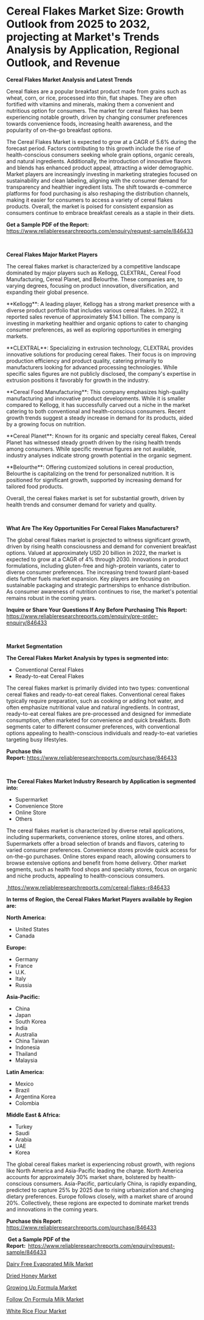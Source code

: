 <p><h1>Cereal Flakes Market Size: Growth Outlook from 2025 to 2032, projecting at Market's Trends Analysis by Application, Regional Outlook, and Revenue</h1></p><p><strong>Cereal Flakes Market Analysis and Latest Trends</strong></p>
<p><p>Cereal flakes are a popular breakfast product made from grains such as wheat, corn, or rice, processed into thin, flat shapes. They are often fortified with vitamins and minerals, making them a convenient and nutritious option for consumers. The market for cereal flakes has been experiencing notable growth, driven by changing consumer preferences towards convenience foods, increasing health awareness, and the popularity of on-the-go breakfast options. </p><p>The Cereal Flakes Market is expected to grow at a CAGR of 5.6% during the forecast period. Factors contributing to this growth include the rise of health-conscious consumers seeking whole grain options, organic cereals, and natural ingredients. Additionally, the introduction of innovative flavors and blends has enhanced product appeal, attracting a wider demographic. Market players are increasingly investing in marketing strategies focused on sustainability and clean labeling, aligning with the consumer demand for transparency and healthier ingredient lists. The shift towards e-commerce platforms for food purchasing is also reshaping the distribution channels, making it easier for consumers to access a variety of cereal flakes products. Overall, the market is poised for consistent expansion as consumers continue to embrace breakfast cereals as a staple in their diets.</p></p>
<p><strong>Get a Sample PDF of the Report:&nbsp;</strong> <a href="https://www.reliableresearchreports.com/enquiry/request-sample/846433?utm_campaign=32&utm_medium=2&utm_source=Github&utm_content=ia&utm_term=14022025&utm_id=cereal-flakes">https://www.reliableresearchreports.com/enquiry/request-sample/846433</a></p>
<p>&nbsp;</p>
<p><strong>Cereal Flakes Major Market Players</strong></p>
<p><p>The cereal flakes market is characterized by a competitive landscape dominated by major players such as Kellogg, CLEXTRAL, Cereal Food Manufacturing, Cereal Planet, and Belourthe. These companies are, to varying degrees, focusing on product innovation, diversification, and expanding their global presence.</p><p>**Kellogg**: A leading player, Kellogg has a strong market presence with a diverse product portfolio that includes various cereal flakes. In 2022, it reported sales revenue of approximately $14.1 billion. The company is investing in marketing healthier and organic options to cater to changing consumer preferences, as well as exploring opportunities in emerging markets.</p><p>**CLEXTRAL**: Specializing in extrusion technology, CLEXTRAL provides innovative solutions for producing cereal flakes. Their focus is on improving production efficiency and product quality, catering primarily to manufacturers looking for advanced processing technologies. While specific sales figures are not publicly disclosed, the company's expertise in extrusion positions it favorably for growth in the industry.</p><p>**Cereal Food Manufacturing**: This company emphasizes high-quality manufacturing and innovative product developments. While it is smaller compared to Kellogg, it has successfully carved out a niche in the market catering to both conventional and health-conscious consumers. Recent growth trends suggest a steady increase in demand for its products, aided by a growing focus on nutrition.</p><p>**Cereal Planet**: Known for its organic and specialty cereal flakes, Cereal Planet has witnessed steady growth driven by the rising health trends among consumers. While specific revenue figures are not available, industry analyses indicate strong growth potential in the organic segment.</p><p>**Belourthe**: Offering customized solutions in cereal production, Belourthe is capitalizing on the trend for personalized nutrition. It is positioned for significant growth, supported by increasing demand for tailored food products.</p><p>Overall, the cereal flakes market is set for substantial growth, driven by health trends and consumer demand for variety and quality.</p></p>
<p>&nbsp;</p>
<p><strong>What Are The Key Opportunities For Cereal Flakes Manufacturers?</strong></p>
<p><p>The global cereal flakes market is projected to witness significant growth, driven by rising health consciousness and demand for convenient breakfast options. Valued at approximately USD 20 billion in 2022, the market is expected to grow at a CAGR of 4% through 2030. Innovations in product formulations, including gluten-free and high-protein variants, cater to diverse consumer preferences. The increasing trend toward plant-based diets further fuels market expansion. Key players are focusing on sustainable packaging and strategic partnerships to enhance distribution. As consumer awareness of nutrition continues to rise, the market's potential remains robust in the coming years.</p></p>
<p><strong>Inquire or Share Your Questions If Any Before Purchasing This Report:</strong> <a href="https://www.reliableresearchreports.com/enquiry/pre-order-enquiry/846433?utm_campaign=32&utm_medium=2&utm_source=Github&utm_content=ia&utm_term=14022025&utm_id=cereal-flakes">https://www.reliableresearchreports.com/enquiry/pre-order-enquiry/846433</a></p>
<p>&nbsp;</p>
<p><strong>Market Segmentation</strong></p>
<p><strong>The Cereal Flakes Market Analysis by types is segmented into:</strong></p>
<p><ul><li>Conventional Cereal Flakes</li><li>Ready-to-eat Cereal Flakes</li></ul></p>
<p><p>The cereal flakes market is primarily divided into two types: conventional cereal flakes and ready-to-eat cereal flakes. Conventional cereal flakes typically require preparation, such as cooking or adding hot water, and often emphasize nutritional value and natural ingredients. In contrast, ready-to-eat cereal flakes are pre-processed and designed for immediate consumption, often marketed for convenience and quick breakfasts. Both segments cater to different consumer preferences, with conventional options appealing to health-conscious individuals and ready-to-eat varieties targeting busy lifestyles.</p></p>
<p><strong>Purchase this Report:&nbsp;</strong><a href="https://www.reliableresearchreports.com/purchase/846433?utm_campaign=32&utm_medium=2&utm_source=Github&utm_content=ia&utm_term=14022025&utm_id=cereal-flakes">https://www.reliableresearchreports.com/purchase/846433</a></p>
<p>&nbsp;</p>
<p><strong>The Cereal Flakes Market Industry Research by Application is segmented into:</strong></p>
<p><ul><li>Supermarket</li><li>Convenience Store</li><li>Online Store</li><li>Others</li></ul></p>
<p><p>The cereal flakes market is characterized by diverse retail applications, including supermarkets, convenience stores, online stores, and others. Supermarkets offer a broad selection of brands and flavors, catering to varied consumer preferences. Convenience stores provide quick access for on-the-go purchases. Online stores expand reach, allowing consumers to browse extensive options and benefit from home delivery. Other market segments, such as health food shops and specialty stores, focus on organic and niche products, appealing to health-conscious consumers.</p></p>
<p><a href="https://www.reliableresearchreports.com/cereal-flakes-r846433?utm_campaign=32&utm_medium=2&utm_source=Github&utm_content=ia&utm_term=14022025&utm_id=cereal-flakes">&nbsp;https://www.reliableresearchreports.com/cereal-flakes-r846433</a></p>
<p><strong>In terms of Region, the Cereal Flakes Market Players available by Region are:</strong></p>
<p>
    <p> <strong> North America: </strong>
        <ul>
            <li>United States</li>
            <li>Canada</li>
        </ul>
        </p> 
    <p> <strong> Europe: </strong>
        <ul>
            <li>Germany</li>
            <li>France</li>
            <li>U.K.</li>
            <li>Italy</li>
            <li>Russia</li>
        </ul>
        </p> 
    <p> <strong> Asia-Pacific: </strong>
        <ul>
            <li>China</li>
            <li>Japan</li>
            <li>South Korea</li>
            <li>India</li>
            <li>Australia</li>
            <li>China Taiwan</li>
            <li>Indonesia</li>
            <li>Thailand</li>
            <li>Malaysia</li>
        </ul>
        </p> 
    <p> <strong> Latin America: </strong>
        <ul>
            <li>Mexico</li>
            <li>Brazil</li>
            <li>Argentina Korea</li>
            <li>Colombia</li>
        </ul>
        </p> 
    <p> <strong> Middle East & Africa: </strong>
        <ul>
            <li>Turkey</li>
            <li>Saudi</li>
            <li>Arabia</li>
            <li>UAE</li>
            <li>Korea</li>
        </ul>
    </p>
    </p>
<p><p>The global cereal flakes market is experiencing robust growth, with regions like North America and Asia-Pacific leading the charge. North America accounts for approximately 30% market share, bolstered by health-conscious consumers. Asia-Pacific, particularly China, is rapidly expanding, predicted to capture 25% by 2025 due to rising urbanization and changing dietary preferences. Europe follows closely, with a market share of around 20%. Collectively, these regions are expected to dominate market trends and innovations in the coming years.</p></p>
<p><strong>Purchase this Report: </strong><a href="https://www.reliableresearchreports.com/purchase/846433?utm_campaign=32&utm_medium=2&utm_source=Github&utm_content=ia&utm_term=14022025&utm_id=cereal-flakes">https://www.reliableresearchreports.com/purchase/846433</a></p>
<p>&nbsp;<strong>Get a Sample PDF of the Report:&nbsp;&nbsp;</strong><a href="https://www.reliableresearchreports.com/enquiry/request-sample/846433?utm_campaign=32&utm_medium=2&utm_source=Github&utm_content=ia&utm_term=14022025&utm_id=cereal-flakes">https://www.reliableresearchreports.com/enquiry/request-sample/846433</a></p>
<p><strong></strong></p>
<p><p><a href="https://github.com/lynlynyusay/Market-Research-Report-List-1/blob/main/dairy-free-evaporated-milk-market.md?utm_campaign=32&utm_medium=2&utm_source=Github&utm_content=ia&utm_term=14022025&utm_id=cereal-flakes">Dairy Free Evaporated Milk Market</a></p><p><a href="https://github.com/spoorsusama/Market-Research-Report-List-1/blob/main/dried-honey-market.md?utm_campaign=32&utm_medium=2&utm_source=Github&utm_content=ia&utm_term=14022025&utm_id=cereal-flakes">Dried Honey Market</a></p><p><a href="https://github.com/balapopepi/Market-Research-Report-List-1/blob/main/growing-up-formula-market.md?utm_campaign=32&utm_medium=2&utm_source=Github&utm_content=ia&utm_term=14022025&utm_id=cereal-flakes">Growing Up Formula Market</a></p><p><a href="https://github.com/tandiapannas/Market-Research-Report-List-1/blob/main/follow-on-formula-milk-market.md?utm_campaign=32&utm_medium=2&utm_source=Github&utm_content=ia&utm_term=14022025&utm_id=cereal-flakes">Follow On Formula Milk Market</a></p><p><a href="https://github.com/azorrotutus/Market-Research-Report-List-1/blob/main/white-rice-flour-market.md?utm_campaign=32&utm_medium=2&utm_source=Github&utm_content=ia&utm_term=14022025&utm_id=cereal-flakes">White Rice Flour Market</a></p></p>